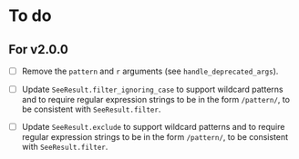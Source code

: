 # To do

## For v2.0.0

- [ ] Remove the `pattern` and `r` arguments (see `handle_deprecated_args`).

- [ ] Update `SeeResult.filter_ignoring_case` to support wildcard patterns
      and to require regular expression strings to be in the form `/pattern/`,
      to be consistent with `SeeResult.filter`.

- [ ] Update `SeeResult.exclude` to support wildcard patterns
      and to require regular expression strings to be in the form `/pattern/`,
      to be consistent with `SeeResult.filter`.
